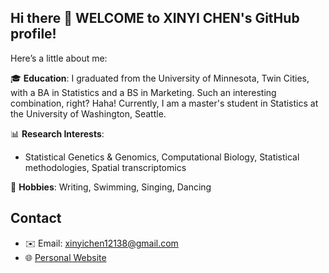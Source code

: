 ## Hi there 👋 WELCOME to XINYI CHEN's GitHub profile!

 Here’s a little about me:

🎓 **Education**: I graduated from the University of Minnesota, Twin Cities, with a BA in Statistics and a BS in Marketing. Such an interesting combination, right? Haha! Currently, I am a master's student in Statistics at the University of Washington, Seattle.

📊 **Research Interests**:
  - Statistical Genetics & Genomics, Computational Biology, Statistical methodologies, Spatial transcriptomics
   
🏃 **Hobbies**: Writing, Swimming, Singing, Dancing 

## Contact
- ✉️ Email: xinyichen12138@gmail.com 
- 🌐 [Personal Website](https://xinyichen120.github.io/Xinyi-Chen)

